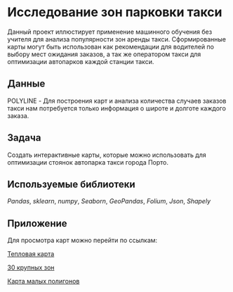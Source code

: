 # Исследование зон парковки такси

Данный проект иллюстирует применение машинного обучения без учителя для анализа популярности зон аренды такси. Сформированные карты могут быть использован как рекомендации для водителей по выбору мест ожидания заказов, а так же оператором такси для оптимизации автопарков каждой станции такси.

## Данные

POLYLINE - Для построения карт и анализа количества случаев заказов такси нам потребуется только информация о широте и долготе каждого заказа.

## Задача

Создать интерактивные карты, которые можно использовать для оптимизации стоянок автопарка такси города Порто.

## Используемые библиотеки
*Pandas*, *sklearn*, *numpy*, *Seaborn*, *GeoPandas*, *Folium*, *Json*, *Shapely*

## Приложение

Для просмотра карт можно перейти по ссылкам:

[Тепловая карта](https://raw.githack.com/ElizavetaMehedko/kaggle_projects/main/porto_taxi_project/porto_heat.html)

[30 крупных зон](https://raw.githack.com/ElizavetaMehedko/kaggle_projects/main/porto_taxi_project/porto_zone.html)

[Карта малых полигонов](https://raw.githack.com/ElizavetaMehedko/kaggle_projects/main/porto_taxi_project/porto_polygon.html)

